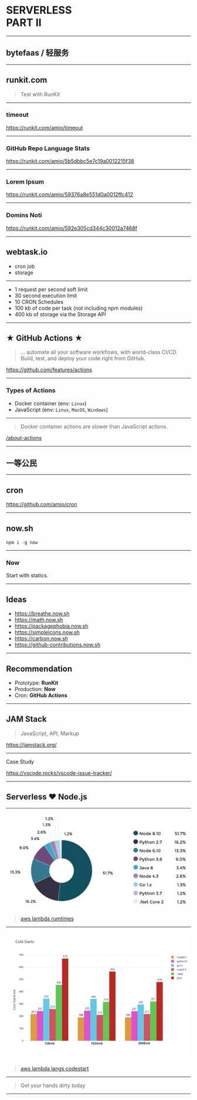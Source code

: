 # SERVERLESS <br/> PART II

---

## bytefaas / 轻服务

---

## runkit.com

> Test with RunKit

---

### timeout

https://runkit.com/amio/timeout

---

### GitHub Repo Language Stats
https://runkit.com/amio/5b5dbbc5e7c19a0012215f38

---

### Lorem Ipsum

https://runkit.com/amio/59376a8e551d0a0012ffc412

---

### Domins Noti

https://runkit.com/amio/592e305cd344c30012a7468f

---

## webtask.io

- cron job
- storage

---

- 1 request per second soft limit
- 30 second execution limit
- 10 CRON Schedules
- 100 kb of code per task (not including npm modules)
- 400 kb of storage via the Storage API

---

## ★ GitHub Actions ★

> ... automate all your software workflows, with world-class CI/CD. Build, test, and deploy your code right from GitHub.

https://github.com/features/actions

---

### Types of Actions

- Docker container (env: `Linux`)
- JavaScript (env: `Linux`, `MacOS`, `Windows`)

---

> Docker container actions are slower than JavaScript actions.

[/about-actions](https://help.github.com/en/actions/automating-your-workflow-with-github-actions/about-actions#types-of-actions)

---

## 一等公民

---

## cron

https://github.com/amio/cron

---

## now.sh

```
npm i -g now
```

---

### Now

Start with statics.

---

## Ideas

- https://breathe.now.sh
- https://math.now.sh
- https://packagephobia.now.sh
- https://simpleicons.now.sh
- https://carbon.now.sh
- https://github-contributions.now.sh

---

## Recommendation

- Prototype: __RunKit__
- Production: __Now__
- Cron: __GitHub Actions__

---

## JAM Stack

> JavaScript, API, Markup

https://jamstack.org/

---

Case Study

https://vscode.rocks/vscode-issue-tracker/

---

## Serverless ♥️ Node.js

---

![](serverless/aws-lambda-runtimes-pie.png)

> [aws lambda rumtimes](https://thenewstack.io/what-aws-lambdas-performance-stats-reveal/)

---

![](serverless/aws-lambda-langs-codestart.png)

> [aws lambda langs codestart](https://levelup.gitconnected.com/aws-lambda-cold-start-language-comparisons-2019-edition-%EF%B8%8F-1946d32a0244)

<style>
.slide img { max-height: 700px; margin-bottom: -3em }
</style>

---

> Get your hands dirty today

---

<style>
  .slide {
    background: url("serverless/tomorrow.jpg"); 
    background-size: cover;
  }
</style>
